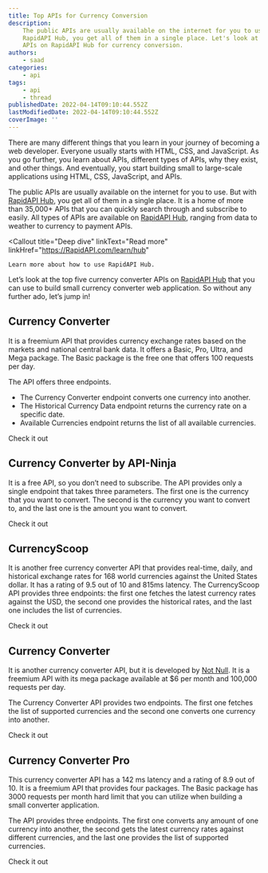 ```yaml
---
title: Top APIs for Currency Conversion
description:
    The public APIs are usually available on the internet for you to use. But with
    RapidAPI Hub, you get all of them in a single place. Let's look at the top five
    APIs on RapidAPI Hub for currency conversion.
authors:
    - saad
categories:
    - api
tags:
    - api
    - thread
publishedDate: 2022-04-14T09:10:44.552Z
lastModifiedDate: 2022-04-14T09:10:44.552Z
coverImage: ''
---
```


<Lead>

There are many different things that you learn in your journey of becoming a web developer. Everyone usually starts with HTML, CSS, and JavaScript. As you go further, you learn about APIs, different types of APIs, why they exist, and other things. And eventually, you start building small to large-scale applications using HTML, CSS, JavaScript, and APIs.

</Lead>

The public APIs are usually available on the internet for you to use. But with [RapidAPI Hub](https://RapidAPI.com/hub?utm_source=RapidAPI.com/guides&utm_medium=DevRel&utm_campaign=DevRel), you get all of them in a single place. It is a home of more than 35,000+ APIs that you can quickly search through and subscribe to easily. All types of APIs are available on [RapidAPI Hub](https://RapidAPI.com/hub?utm_source=RapidAPI.com/guides&utm_medium=DevRel&utm_campaign=DevRel), ranging from data to weather to currency to payment APIs.

<Callout
	title="Deep dive"
	linkText="Read more"
	linkHref="https://RapidAPI.com/learn/hub"
>
	Learn more about how to use RapidAPI Hub.
</Callout>

Let’s look at the top five currency converter APIs on [RapidAPI Hub](https://RapidAPI.com/hub?utm_source=RapidAPI.com/guides&utm_medium=DevRel&utm_campaign=DevRel) that you can use to build small currency converter web application. So without any further ado, let’s jump in!

## Currency Converter

It is a freemium API that provides currency exchange rates based on the markets and national central bank data. It offers a Basic, Pro, Ultra, and Mega package. The Basic package is the free one that offers 100 requests per day.

The API offers three endpoints.

-   The Currency Converter endpoint converts one currency into another.
-   The Historical Currency Data endpoint returns the currency rate on a specific date.
-   Available Currencies endpoint returns the list of all available currencies.

<Link
	href="https://RapidAPI.com/natkapral/api/currency-converter5?utm_source=RapidAPI.com/guides&utm_medium=DevRel&utm_campaign=DevRel"
	variant="solid"
	isExternal
>
	Check it out
</Link>

## Currency Converter by API-Ninja

It is a free API, so you don’t need to subscribe. The API provides only a single endpoint that takes three parameters. The first one is the currency that you want to convert. The second is the currency you want to convert to, and the last one is the amount you want to convert.

<Link
	href="https://RapidAPI.com/apininjas/api/currency-converter-by-api-ninjas?utm_source=RapidAPI.com/guides&utm_medium=DevRel&utm_campaign=DevRel"
	variant="solid"
	isExternal
>
	Check it out
</Link>

## CurrencyScoop

It is another free currency converter API that provides real-time, daily, and historical exchange rates for 168 world currencies against the United States dollar. It has a rating of 9.5 out of 10 and 815ms latency. The CurrencyScoop API provides three endpoints: the first one fetches the latest currency rates against the USD, the second one provides the historical rates, and the last one includes the list of currencies.

<Link
	href="https://RapidAPI.com/citeamaccount/api/currencyscoop?utm_source=RapidAPI.com%2Fguides&utm_medium=DevRel&utm_campaign=DevRel"
	variant="solid"
	isExternal
>
	Check it out
</Link>

## Currency Converter

It is another currency converter API, but it is developed by [Not Null](https://RapidAPI.com/user/solutionsbynotnull?utm_source=RapidAPI.com/guides&utm_medium=DevRel&utm_campaign=DevRel). It is a freemium API with its mega package available at $6 per month and 100,000 requests per day.

The Currency Converter API provides two endpoints. The first one fetches the list of supported currencies and the second one converts one currency into another.

<Link
	href="https://RapidAPI.com/solutionsbynotnull/api/currency-converter18?utm_source=RapidAPI.com%2Fguides&utm_medium=DevRel&utm_campaign=DevRel"
	variant="solid"
	isExternal
>
	Check it out
</Link>

## Currency Converter Pro

This currency converter API has a 142 ms latency and a rating of 8.9 out of 10. It is a freemium API that provides four packages. The Basic package has 3000 requests per month hard limit that you can utilize when building a small converter application.

The API provides three endpoints. The first one converts any amount of one currency into another, the second gets the latest currency rates against different currencies, and the last one provides the list of supported currencies.

<Link
	href="https://RapidAPI.com/Dezento/api/currency-converter-pro1?utm_source=RapidAPI.com%2Fguides&utm_medium=DevRel&utm_campaign=DevRel"
	variant="solid"
	isExternal
>
	Check it out
</Link>

